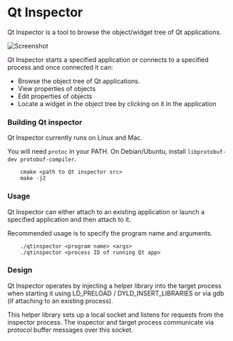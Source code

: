 Qt Inspector
============

Qt Inspector is a tool to browse the object/widget tree of Qt applications.

![Screenshot](http://2.bp.blogspot.com/-gZW9n7V-zgs/TiinbhFZNpI/AAAAAAAAABc/F3zpGbS73bE/s1600/inspector-dolphin-settings.png)


Qt Inspector starts a specified application or connects to a specified process
and once connected it can:

 - Browse the object tree of Qt applications.
 - View properties of objects
 - Edit properties of objects
 - Locate a widget in the object tree by clicking on it in the application

### Building Qt inspector

Qt Inspector currently runs on Linux and Mac.

You will need `protoc` in your PATH. On Debian/Ubuntu, install `libprotobuf-dev protobuf-compiler`.

```
	cmake <path to Qt inspector src>
	make -j2
```

### Usage

 Qt Inspector can either attach to an existing application or launch
 a specified application and then attach to it.
 
 Recommended usage is to specify the program name and arguments.

```
	./qtinspector <program name> <args>
	./qtinspector <process ID of running Qt app>
```

### Design

 Qt Inspector operates by injecting a helper library into the target process
 when starting it using LD_PRELOAD / DYLD_INSERT_LIBRARIES or via gdb
 (if attaching to an existing process).
 
 This helper library sets up a local socket and listens for requests
 from the inspector process.  The inspector and target process communicate via
 protocol buffer messages over this socket.

